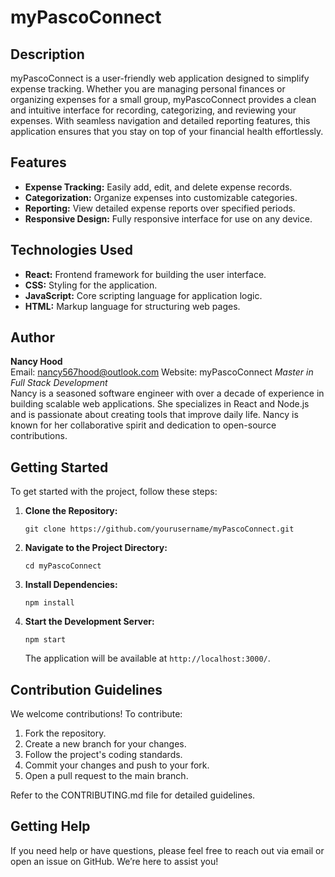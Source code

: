 # myPascoConnect

## Description

myPascoConnect is a user-friendly web application designed to simplify expense tracking. Whether you are managing personal finances or organizing expenses for a small group, myPascoConnect provides a clean and intuitive interface for recording, categorizing, and reviewing your expenses. With seamless navigation and detailed reporting features, this application ensures that you stay on top of your financial health effortlessly.

## Features

- **Expense Tracking:** Easily add, edit, and delete expense records.
- **Categorization:** Organize expenses into customizable categories.
- **Reporting:** View detailed expense reports over specified periods.
- **Responsive Design:** Fully responsive interface for use on any device.

## Technologies Used

- **React:** Frontend framework for building the user interface.
- **CSS:** Styling for the application.
- **JavaScript:** Core scripting language for application logic.
- **HTML:** Markup language for structuring web pages.

## Author

**Nancy Hood**  
Email: nancy567hood@outlook.com
Website: myPascoConnect
*Master in Full Stack Development*  
Nancy is a seasoned software engineer with over a decade of experience in building scalable web applications. She specializes in React and Node.js and is passionate about creating tools that improve daily life. Nancy is known for her collaborative spirit and dedication to open-source contributions.

## Getting Started

To get started with the project, follow these steps:

1. **Clone the Repository:**
    ```
    git clone https://github.com/yourusername/myPascoConnect.git
    ```

2. **Navigate to the Project Directory:**
    ```
    cd myPascoConnect
    ```

3. **Install Dependencies:**
    ```
    npm install
    ```

4. **Start the Development Server:**
    ```
    npm start
    ```

    The application will be available at `http://localhost:3000/`.

## Contribution Guidelines

We welcome contributions! To contribute:

1. Fork the repository.
2. Create a new branch for your changes.
3. Follow the project's coding standards.
4. Commit your changes and push to your fork.
5. Open a pull request to the main branch.

Refer to the CONTRIBUTING.md file for detailed guidelines.

## Getting Help

If you need help or have questions, please feel free to reach out via email or open an issue on GitHub. We’re here to assist you!
